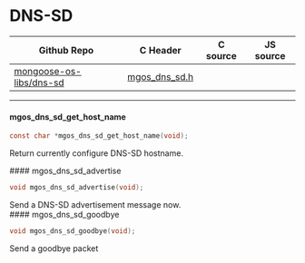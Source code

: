 # DNS-SD
| Github Repo | C Header | C source  | JS source |
| ----------- | -------- | --------  | ----------------- |
| [mongoose-os-libs/dns-sd](https://github.com/mongoose-os-libs/dns-sd) | [mgos_dns_sd.h](https://github.com/mongoose-os-libs/dns-sd/tree/master/include/mgos_dns_sd.h) | &nbsp;  | &nbsp;         |




 ----- 
#### mgos_dns_sd_get_host_name

```c
const char *mgos_dns_sd_get_host_name(void);
```
<div class="apidescr">

Return currently configure DNS-SD hostname.
 
</div>
#### mgos_dns_sd_advertise

```c
void mgos_dns_sd_advertise(void);
```
<div class="apidescr">
 Send a DNS-SD advertisement message now. 
</div>
#### mgos_dns_sd_goodbye

```c
void mgos_dns_sd_goodbye(void);
```
<div class="apidescr">
 Send a goodbye packet 
</div>
